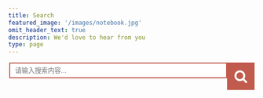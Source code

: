```yaml
---
title: Search
featured_image: '/images/notebook.jpg'
omit_header_text: true
description: We'd love to hear from you
type: page
---
```


<style>
  /* 手机适配 */
  @media screen and (max-width: 500px) {
     .search{
       padding-right: 25px;
     }

     .search input{
       width: 100%;
     }

     .search button{
       display: none;
     }
  }
  /* 电脑适配 */
  @media screen and (min-width: 500px) {
      .search{
        width: 500px;
      }

      .search input{
        width: 444px;
      }
  }

  /* 通用样式 */
  .search{
    margin: auto;
  }

  .search input{
    outline: none;
    border: 2px solid #c05b4d;
    height: 32px;
    padding: 10px;
  }
  .search button{
    outline: none;
    border: 0px;
    height: 56px;
    width:56px;
    position:absolute;
    background-color:#c05b4d ;
  }
  .search .icon{
    width: 28px;
    height: 28px;
  }
</style>
<div class="search">
  <input type="text" placeholder="请输入搜索内容..." id="search-key" />
  <button onclick="search()">
    <svg t="1583982313567" class="icon" viewBox="0 0 1024 1024" version="1.1" xmlns="http://www.w3.org/2000/svg" p-id="1271"
      width="200" height="200" xmlns:xlink="http://www.w3.org/1999/xlink">
      <defs>
        <style type="text/css"></style>
      </defs>
      <path d="M694.857143 475.428571q0-105.714286-75.142857-180.857142T438.857143 219.428571 258 294.571429 182.857143 475.428571t75.142857 180.857143T438.857143 731.428571t180.857143-75.142857T694.857143 475.428571z m292.571428 475.428572q0 29.714286-21.714285 51.428571t-51.428572 21.714286q-30.857143 0-51.428571-21.714286l-196-195.428571q-102.285714 70.857143-228 70.857143-81.714286 0-156.285714-31.714286t-128.571429-85.714286-85.714286-128.571428T36.571429 475.428571t31.714285-156.285714 85.714286-128.571428 128.571429-85.714286T438.857143 73.142857t156.285714 31.714286 128.571429 85.714286 85.714285 128.571428T841.142857 475.428571q0 125.714286-70.857143 228l196 196q21.142857 21.142857 21.142857 51.428572z"
        p-id="1272" fill="#ffffff"></path>
    </svg>
  </button>
</div>
<h1 id="search-tip" style="color: #c05b4d;text-align: center;display: none;">搜索中，请稍后 ...</h1>
<br />
<div id="result"></div>

<script type="text/javascript">
  // enter
  window.onload = function() {
    document.onkeydown = function(ev) {
      var event = ev || event
      if (event.keyCode == 13) {
        search()
      }
    }
  }

  // search
  function search() {
    key = document.getElementById("search-key").value;
    if (key === "") {
      return;
    }
    document.getElementById("search-key").value = "";

    // tip
    document.getElementById("search-tip").innerText = "搜索中，请稍后 ...";
    document.getElementById("search-tip").style.display = "block";

    // clear
    var el = document.getElementById('result');
    var childs = el.childNodes;
    for (var i = childs.length - 1; i >= 0; i--) {
      el.removeChild(childs[i]);
    }

    // xml
    xmltext = new XMLHttpRequest;
    xmltext.open("GET", "/index.xml", false);
    xmltext.send();
    resp = xmltext.responseXML;
    items = resp.getElementsByTagName("item");
    // search
    var i = 0;
    haveResult = false;
    while (i < items.length) {
      txt = items[i].getElementsByTagName("title")[0].innerHTML + items[i].getElementsByTagName("description")[0].innerHTML
      if (txt.indexOf(key) > -1) {
        haveResult = true;
        title = items[i].getElementsByTagName("title")[0].innerHTML;
        link = items[i].getElementsByTagName("link")[0].innerHTML;
        time = items[i].getElementsByTagName("pubDate")[0].innerHTML;
        mark = items[i].getElementsByTagName("description")[0].innerHTML;
        addItem(title, link, time, mark)
      }
      i++;
    }
    if (!haveResult) {
      document.getElementById("search-tip").innerText = "搜索完毕，未发现结果 ...";
      document.getElementById("search-tip").style.display = "block";
    }
  }

  // add
  function addItem(title, link, time, mark) {
    document.getElementById("search-tip").style.display = "none";
    tmpl = "<article class=\"post\" style=\"border-bottom: 1px solid #e6e6e6;\" >" +
      "<header class=\"post-header\">" +
      "<h1 class=\"post-title\"><a class=\"post-link\" href=\"" + link + "\" target=\"_blank\">" + title + "</a></h1>" +
      "<div class=\"post-meta\">" +
      " <span class=\"post-time\">" + time + "</span>" +
      "</div>" +
      " </header>" +
      "<div class=\"post-content\">" +
      "<div class=\"post-summary\">" + mark + "</div>" +
      "<div class=\"read-more\">" +
      "<a href=\"" + link + "\" class=\"read-more-link\" target=\"_blank\">阅读更多</a>" +
      "</div>" +
      " </div>" +
      "</article>"
    div = document.createElement("div")
    div.innerHTML = tmpl;
    document.getElementById('result').appendChild(div)
  }
</script>


